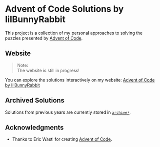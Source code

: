 # Advent of Code Solutions by lilBunnyRabbit

This project is a collection of my personal approaches to solving the puzzles presented by [Advent of Code](https://adventofcode.com/).

## Website

> Note:  
> The website is still in progress!

You can explore the solutions interactively on my website: [Advent of Code by lilBunnyRabbit](https://lilbunnyrabbit.github.io/advent-of-code/)

## Archived Solutions

Solutions from previous years are currently stored in [`archive/`](./archive/).

## Acknowledgments

- Thanks to Eric Wastl for creating [Advent of Code](https://adventofcode.com/).